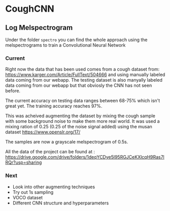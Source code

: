 # CoughCNN

## Log Melspectrogram

Under the folder `spectro` you can find the whole approach using the melspectrograms to train a Convolutional Neural Network

### Current

Right now the data that has been used comes from a cough dataset from: https://www.karger.com/Article/FullText/504666
and using manually labeled data coming from our webapp. The testing dataset is also manyally labeled data coming
from our webapp but that obviosly the CNN has not seen before.

The current accuracy on testing data ranges between 68-75% which isn't great yet. The training accuracy reaches 97%.

This was acheived augmenting the dataset by mixing the cough sample with some background noise to make them
more real world. It was used a mixing ration of 0.25 (0.25 of the noise signal added) using the musan dataset
https://www.openslr.org/17/

The samples are now a grayscale melspectrogram of 0.5s.

All the data of the project can be found at : https://drive.google.com/drive/folders/1deqYCDye5l95RGJCeKXlcqH9Ras7lRQr?usp=sharing

### Next

- Look into other augmenting techniques
- Try out 1s sampling
- VOCO dataset
- Different CNN structure and hyperparameters

